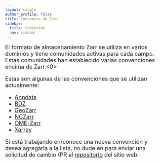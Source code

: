 ```yaml
---
layout: single
author_profile: false
title: Convenios de Zarr
sidebar:
  title: Contenido
  nav: sidebar
---
```


<font size="4">
El formato de almacenamiento Zarr se utiliza en varios dominios y tiene comunidades activas para cada campo. Estas comunidades han establecido varias convenciones encima de Zarr.<font size="4"><0>

Estas son algunas de las convenciones que se utilizan actualmente:<a href="https://anndata.readthedocs.io/en/latest/">

<ul>
<li><a href="https://anndata.readthedocs.io/en/latest/">Anndata</a></li>
<li><a href="https://github.com/openssbd/bdz">BDZ</a></li>
<li><a href="https://github.com/zarr-developers/geozarr-spec">GeoZarr</a></li>
<li><a href="https://docs.unidata.ucar.edu/nug/current/nczarr_head.html">NCZarr</a></li>
<li><a href="https://github.com/ome/ome-zarr-py">OME-Zarr</a></li>
<li><a href="https://docs.xarray.dev/en/stable/internals/zarr-encoding-spec.html">Xarray</a></li>
</ul>

Si está trabajando en/conoce una nueva convención y desea agregarla a la lista, no dude en
para enviar una solicitud de cambio (PR al <a href="https://github.com/zarr-developers/zarr-developers.github.io/">repositorio</a> del sitio web. </font>
